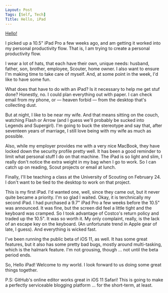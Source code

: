 ```yaml
---
Layout: Post
Tags: [Self, Tech]
Title: Hello, iPad
---
```


[Hello!](https://s3.amazonaws.com/static.opsmason.com/blog/IMG_0555.JPG)

I picked up a 10.5" iPad Pro a few weeks ago, and am getting it worked into my personal productivity flow. That is, I am trying to create a personal productivity flow.

I wear a lot of hats, that each have their own, unique needs: husband, father, son, brother, employee, Scouter, home owner. I also want to ensure I'm making time to take care of myself. And, at some point in the week, I'd like to have some fun.

What does that have to do with an iPad? Is it necessary to help me get stuf done? Honestly, no. I could plan everything out with paper. I can check email from my phone, or — heaven forbid — from the desktop that's collecting dust.

But at night, I like to be near my wife. And that means sitting on the couch, watching Flash or Arrow (and I guess we'll probably be sucked into Legends and Supergirl). I'm going to buck the stereotype and say that, after seventeen years of marriage, I still love being with my wife as much as possible.

Also, while my employer provides me with a very nice MacBook, they have locked down the security profile pretty well. It has been a good reminder to limit what personal stuff I do on that machine. The iPad is so light and slim, I really don't notice the extra weight in my bag when I go to work. So I can catch up on reading, Scout projects or email at lunch.

Finally, I'll be teaching a class at the University of Scouting on February 24. I don't want to be tied to the desktop to work on that project.

This is my first iPad. I'd wanted one, well, since they came out, but it never quite became a priority. I'm so glad I waited. Okay, it is terchnically my second iPad. I had purchased a 9.7" iPad Pro a few weeks before the 10.5" was announced. It was fine, but the screen did feel a little tight and the keyboard was cramped. So I took advantage of Costco's return policy and traded up the 10.5". It was so worth it. My only complaint, really, is the lack of an escape key on the keyboard. (An unfortunate trend in Apple gear of late, I guess). And everything is wicked fast.

I've been running the public beta of iOS 11, as well. It has some great features, but it also has some pretty bad bugs, mostly around multi-tasking, which is the halmark feature. I'm not grousing, though ... not until the beta period ends.

So, Hello iPad! Welcome to my world. I look forward to us doing some great things together.

P.S: GitHub's online editor works great in iOS 11 Safari! This is going to make a perfectly serviceable blogging platform ... for the short-term, at least.
